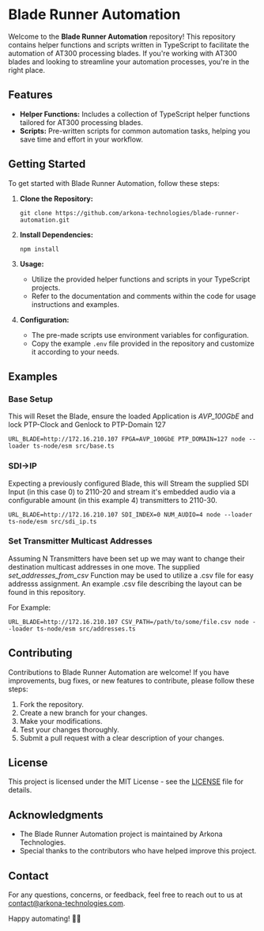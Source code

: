 # Blade Runner Automation

Welcome to the **Blade Runner Automation** repository! This repository contains helper functions and scripts written in TypeScript to facilitate the automation of AT300 processing blades. If you're working with AT300 blades and looking to streamline your automation processes, you're in the right place.

## Features

- **Helper Functions:** Includes a collection of TypeScript helper functions tailored for AT300 processing blades.
- **Scripts:** Pre-written scripts for common automation tasks, helping you save time and effort in your workflow.

## Getting Started

To get started with Blade Runner Automation, follow these steps:

1. **Clone the Repository:**

   ```
   git clone https://github.com/arkona-technologies/blade-runner-automation.git
   ```

2. **Install Dependencies:**

   ```
   npm install
   ```

3. **Usage:**

   - Utilize the provided helper functions and scripts in your TypeScript projects.
   - Refer to the documentation and comments within the code for usage instructions and examples.

4. **Configuration:**
   - The pre-made scripts use environment variables for configuration.
   - Copy the example `.env` file provided in the repository and customize it according to your needs.

## Examples

### Base Setup

This will Reset the Blade, ensure the loaded Application is _AVP_100GbE_ and lock PTP-Clock
and Genlock to PTP-Domain 127

```
URL_BLADE=http://172.16.210.107 FPGA=AVP_100GbE PTP_DOMAIN=127 node --loader ts-node/esm src/base.ts
```

### SDI->IP

Expecting a previously configured Blade, this will Stream the supplied SDI Input (in this case 0)
to 2110-20 and stream it's embedded audio via a configurable
amount (in this example 4) transmitters to 2110-30.

```
URL_BLADE=http://172.16.210.107 SDI_INDEX=0 NUM_AUDIO=4 node --loader ts-node/esm src/sdi_ip.ts
```

### Set Transmitter Multicast Addresses

Assuming N Transmitters have been set up we may want to change their destination multicast addresses in one move. The supplied _set_addresses_from_csv_
Function may be used to utilize a .csv file for easy addresss assignment. An example .csv file describing the layout can be found in this repository.

For Example:

```
URL_BLADE=http://172.16.210.107 CSV_PATH=/path/to/some/file.csv node --loader ts-node/esm src/addresses.ts
```

## Contributing

Contributions to Blade Runner Automation are welcome! If you have improvements, bug fixes, or new features to contribute, please follow these steps:

1. Fork the repository.
2. Create a new branch for your changes.
3. Make your modifications.
4. Test your changes thoroughly.
5. Submit a pull request with a clear description of your changes.

## License

This project is licensed under the MIT License - see the [LICENSE](LICENSE) file for details.

## Acknowledgments

- The Blade Runner Automation project is maintained by Arkona Technologies.
- Special thanks to the contributors who have helped improve this project.

## Contact

For any questions, concerns, or feedback, feel free to reach out to us at [contact@arkona-technologies.com](mailto:contact@arkona-technologies.com).

Happy automating! 🤖🚀
